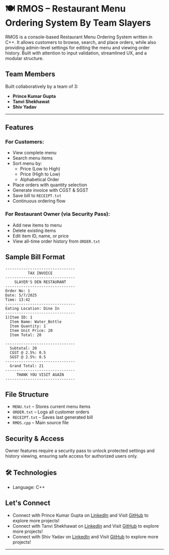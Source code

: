 # 🍽️ RMOS – Restaurant Menu Ordering System By Team Slayers

RMOS is a console-based Restaurant Menu Ordering System written in C++. It allows customers to browse, search, and place orders, while also providing admin-level settings for editing the menu and viewing order history. Built with attention to input validation, streamlined UX, and a modular structure.

## Team Members

Built collaboratively by a team of 3:
- **Prince Kumar Gupta** 
- **Tanvi Shekhawat** 
- **Shiv Yadav**

---

## Features

### For Customers:
- View complete menu
- Search menu items
- Sort menu by:
  - Price (Low to High)
  - Price (High to Low)
  - Alphabetical Order
- Place orders with quantity selection
- Generate invoice with CGST & SGST
- Save bill to `RECEIPT.txt`
- Continuous ordering flow

### For Restaurant Owner (via Security Pass):
- Add new items to menu
- Delete existing items
- Edit item ID, name, or price
- View all-time order history from `ORDER.txt`

## Sample Bill Format

```plaintext
-------------------------------
          TAX INVOICE          
-------------------------------
    SLAYER'S DEN RESTAURANT    
-------------------------------
Order No: 1
Date: 5/7/2025
Time: 13:42
-------------------------------
Eating Location: Dine In
-------------------------------
1)Item ID: 1
  Item Name: Water_Bottle
  Item Quantity: 1
  Item Unit Price: 20
  Item Total: 20

-------------------------------
  Subtotal: 20
  CGST @ 2.5%: 0.5
  SGST @ 2.5%: 0.5
-------------------------------
  Grand Total: 21
-------------------------------
     THANK YOU VISIT AGAIN     
-------------------------------
```

## File Structure

- `MENU.txt` – Stores current menu items  
- `ORDER.txt` – Logs all customer orders  
- `RECEIPT.txt` – Saves last generated bill  
- `RMOS.cpp` – Main source file

## Security & Access

Owner features require a security pass to unlock protected settings and history viewing, ensuring safe access for authorized users only.

## 🛠️ Technologies

- Language: C++ 

## Let's Connect

- Connect with Prince Kumar Gupta
on [LinkedIn](https://www.linkedin.com/in/prince-kumar-gupta88) 
and Visit [GitHub](https://github.com/pncgupta88) to explore more projects!
- Connect with Tanvi Shekhawat
on [LinkedIn](https://www.linkedin.com/in/yourprofile) 
and Visit [GitHub](https://github.com/yourusername) to explore more projects!
- Connect with Shiv Yadav
on [LinkedIn](https://www.linkedin.com/in/yourprofile) 
and Visit [GitHub](https://github.com/yourusername) to explore more projects!

---
